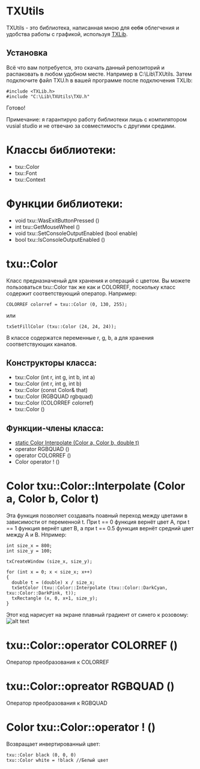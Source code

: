 # TXUtils
TXUtils - это библиотека, написанная мною для ~~себя~~ облегчения и удобства работы с графикой, используя [TXLib](http://storage.ded32.net.ru/Lib/TX/TXUpdate/Doc/HTML.ru/).



## Установка
Всё что вам потребуется, это скачать данный репозиторий и распаковать в любом удобном месте. Например в C:\Lib\TXUtils\.
Затем подключите файл TXU.h в вашей программе после подключения TXLIb:

```
#include <TXLib.h>
#include "C:\Lib\TXUtils\TXU.h"
```

Готово!

Примечание: я гарантирую работу библиотеки лишь с компилятором vusial studio и не отвечаю за совместимость с другими средами.

# Классы библиотеки:
- txu::Color
- txu::Font
- txu::Context

# Функции библиотеки:
- void txu::WasExitButtonPressed    ()
- int  txu::GetMouseWheel           ()
- void txu::SetConsoleOutputEnabled (bool enable)
- bool txu::IsConsoleOutputEnabled  ()


# txu::Color
Класс предназначеный для хранения и операций с цветом.
Вы можете пользоваться txu::Color так же как и COLORREF, поскольку класс содержит соответствующий оператор.
Например:
```
COLORREF colorref = txu::Color (0, 130, 255);
```
или
```
txSetFillColor (txu::Color (24, 24, 24));
```
В классе содержатся переменные r, g, b, a для хранения соответствующих каналов.

## Конструкторы класса:
- txu::Color (int r, int g, int b, int a)
- txu::Color (int r, int g, int b)
- txu::Color (const Color& that)
- txu::Color (RGBQUAD rgbquad)
- txu::Color (COLORREF colorref)
- txu::Color ()

## Функции-члены класса:
- [static Color Interpolate (Color a, Color b, double t)](https://github.com/Smok1e/TXUtils/blob/main/README.md#txucolorinterpolate)
- operator RGBQUAD  ()
- operator COLORREF ()
- Color operator ! ()

# Color txu::Color::Interpolate (Color a, Color b, Color t)
Эта функция позволяет создавать поавный переход между цветами в зависимости от переменной t.
При t == 0 функция вернёт цвет A, при t == 1 функция вернёт цвет B, а при t == 0.5 функция вернёт средний цвет между A и B.
Нпример:
```
int size_x = 800;
int size_y = 100;

txCreateWindow (size_x, size_y);

for (int x = 0; x < size_x; x++)
{
  double t = (double) x / size_x;
  txSetColor (txu::Color::Interpolate (txu::Color::DarkCyan, txu::Color::DarkPink, t));
  txRectangle (x, 0, x+1, size_y);
}
```

Этот код нарисует на экране плавный градиент от синего к розовому:
![alt text](https://sun9-75.userapi.com/impg/asgxBLRJxiH55RZZrQ0tVBcCR6iWUAoKkrP6XA/uxpa4NcGZ88.jpg?size=817x146&quality=96&sign=7ec3e464ad7d033a6bc39a8d5a5ef7bc&type=album)

# txu::Color::operator COLORREF ()
Оператор преобразования к COLORREF

# txu::Color::opreator RGBQUAD ()
Оператор преобразования к RGBQUAD

# Color txu::Color::operator ! ()
Возвращает инвертированный цвет:
```
txu::Color black (0, 0, 0)
txu::Color white = !black //Белый цвет
```

